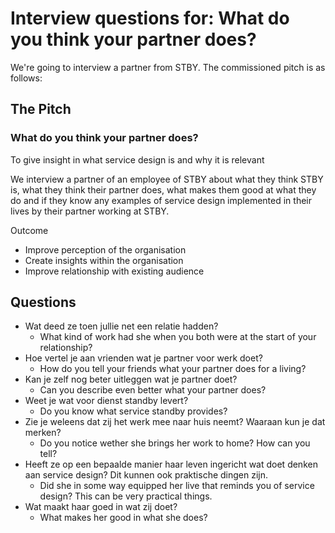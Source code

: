 # Interview questions for: What do you think your partner does?

We're going to interview a partner from STBY. The commissioned pitch is as follows:

## The Pitch

### What do you think your partner does?

To give insight in what service design is and why it is relevant

We interview a partner of an employee of STBY about what they think STBY is, what they think their partner does, what makes them good at what they do and if they know any examples of service design implemented in their lives by their partner working at STBY.


Outcome
* Improve perception of the organisation
* Create insights within the organisation
* Improve relationship with existing audience

## Questions

* Wat deed ze toen jullie net een relatie hadden?
  * What kind of work had she when you both were at the start of your relationship?
* Hoe vertel je aan vrienden wat je partner voor werk doet?
  * How do you tell your friends what your partner does for a living?
* Kan je zelf nog beter uitleggen wat je partner doet?
  * Can you describe even better what your partner does?
* Weet je wat voor dienst standby levert?
  * Do you know what service standby provides?
* Zie je weleens dat zij het werk mee naar huis neemt? Waaraan kun je dat merken?
  * Do you notice wether she brings her work to home? How can you tell?
* Heeft ze op een bepaalde manier haar leven ingericht wat doet denken aan service design? Dit kunnen ook praktische dingen zijn.
  * Did she in some way equipped her live that reminds you of service design? This can be very practical things.
* Wat maakt haar goed in wat zij doet?
  * What makes her good in what she does?
